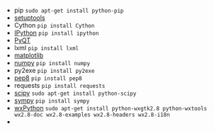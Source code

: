- pip ``` sudo apt-get install python-pip ```
- [setuptools](https://pypi.python.org/pypi/setuptools)
- Cython ``` pip install Cython ```
- [IPython](http://ipython.org/) ``` pip install ipython ```
- [PyQT](https://sourceforge.net/projects/pyqt/)
- lxml ``` pip install lxml ```
- [matplotlib](https://sourceforge.net/projects/matplotlib/)
- [numpy](https://sourceforge.net/projects/numpy) ``` pip install numpy ```
- py2exe ``` pip install py2exe ```
- [pep8](https://pypi.python.org/pypi/pep8/1.6.2)  ``` pip install pep8 ```
- requests  ``` pip install requests ```
- [scipy](https://sourceforge.net/projects/scipy/) ``` sudo apt-get install python-scipy ```
- [sympy](http://www.sympy.org/en/download.html) ``` pip install sympy ```
- [wxPython](http://www.wxpython.org/) ``` sudo apt-get install python-wxgtk2.8 python-wxtools wx2.8-doc wx2.8-examples wx2.8-headers wx2.8-i18n ```
- []()